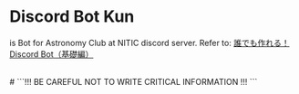 # Discord Bot Kun
is Bot for Astronomy Club at NITIC discord server.
Refer to: [誰でも作れる！Discord Bot（基礎編）
](https://note.com/exteoi/n/nf1c37cb26c41)

<br>
# ```!!! BE CAREFUL NOT TO WRITE CRITICAL INFORMATION !!! ```